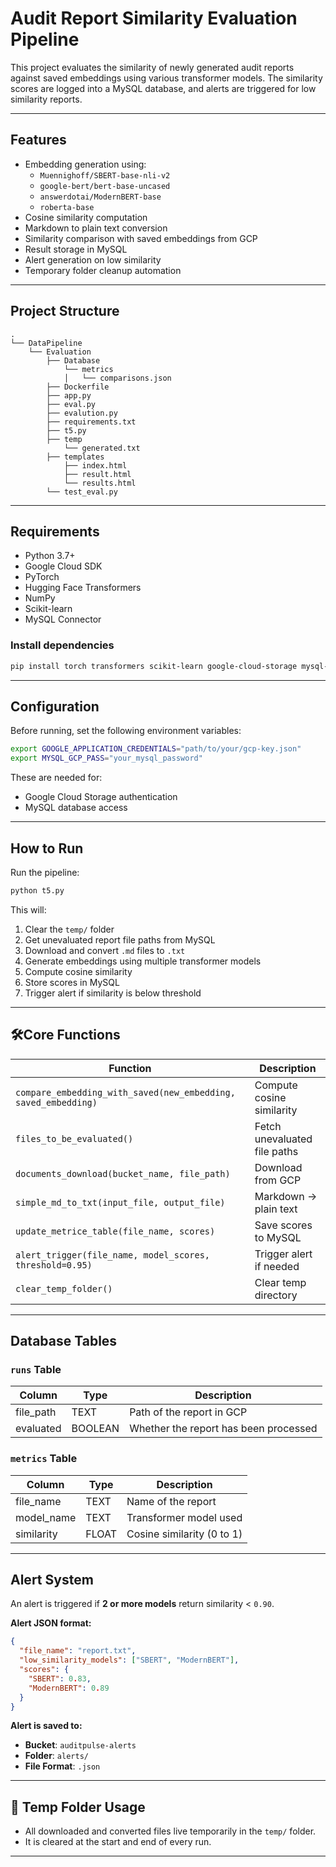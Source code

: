 
# Audit Report Similarity Evaluation Pipeline

This project evaluates the similarity of newly generated audit reports against saved embeddings using various transformer models. The similarity scores are logged into a MySQL database, and alerts are triggered for low similarity reports.

---

## Features

- Embedding generation using:
  - `Muennighoff/SBERT-base-nli-v2`
  - `google-bert/bert-base-uncased`
  - `answerdotai/ModernBERT-base`
  - `roberta-base`
- Cosine similarity computation
- Markdown to plain text conversion
- Similarity comparison with saved embeddings from GCP
- Result storage in MySQL
- Alert generation on low similarity
- Temporary folder cleanup automation

---

## Project Structure

```plaintext
.
└── DataPipeline
    └── Evaluation
        ├── Database
            └── metrics
            │   └── comparisons.json
        ├── Dockerfile
        ├── app.py
        ├── eval.py
        ├── evalution.py
        ├── requirements.txt
        ├── t5.py
        ├── temp
            └── generated.txt
        ├── templates
            ├── index.html
            ├── result.html
            └── results.html
        └── test_eval.py
```

---

## Requirements

- Python 3.7+
- Google Cloud SDK
- PyTorch
- Hugging Face Transformers
- NumPy
- Scikit-learn
- MySQL Connector

### Install dependencies

```bash
pip install torch transformers scikit-learn google-cloud-storage mysql-connector-python
```

---

## Configuration

Before running, set the following environment variables:

```bash
export GOOGLE_APPLICATION_CREDENTIALS="path/to/your/gcp-key.json"
export MYSQL_GCP_PASS="your_mysql_password"
```

These are needed for:
- Google Cloud Storage authentication
- MySQL database access

---

## How to Run

Run the pipeline:

```bash
python t5.py
```

This will:
1. Clear the `temp/` folder
2. Get unevaluated report file paths from MySQL
3. Download and convert `.md` files to `.txt`
4. Generate embeddings using multiple transformer models
5. Compute cosine similarity
6. Store scores in MySQL
7. Trigger alert if similarity is below threshold

---

## 🛠Core Functions

| Function | Description |
|---------|-------------|
| `compare_embedding_with_saved(new_embedding, saved_embedding)` | Compute cosine similarity |
| `files_to_be_evaluated()` | Fetch unevaluated file paths |
| `documents_download(bucket_name, file_path)` | Download from GCP |
| `simple_md_to_txt(input_file, output_file)` | Markdown → plain text |
| `update_metrice_table(file_name, scores)` | Save scores to MySQL |
| `alert_trigger(file_name, model_scores, threshold=0.95)` | Trigger alert if needed |
| `clear_temp_folder()` | Clear temp directory |

---

## Database Tables

### `runs` Table

| Column     | Type     | Description                           |
|------------|----------|---------------------------------------|
| file_path  | TEXT     | Path of the report in GCP             |
| evaluated  | BOOLEAN  | Whether the report has been processed |

### `metrics` Table

| Column       | Type   | Description                          |
|--------------|--------|--------------------------------------|
| file_name    | TEXT   | Name of the report                   |
| model_name   | TEXT   | Transformer model used               |
| similarity   | FLOAT  | Cosine similarity (0 to 1)           |

---

## Alert System

An alert is triggered if **2 or more models** return similarity < `0.90`.

**Alert JSON format:**

```json
{
  "file_name": "report.txt",
  "low_similarity_models": ["SBERT", "ModernBERT"],
  "scores": {
    "SBERT": 0.83,
    "ModernBERT": 0.89
  }
}
```

**Alert is saved to:**

- **Bucket**: `auditpulse-alerts`
- **Folder**: `alerts/`
- **File Format**: `.json`

---

## 🧹 Temp Folder Usage

- All downloaded and converted files live temporarily in the `temp/` folder.
- It is cleared at the start and end of every run.

---
